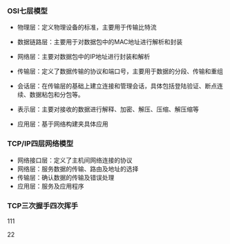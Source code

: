 ### OSI七层模型

- 物理层：定义物理设备的标准，主要用于传输比特流

- 数据链路层：主要用于对数据包中的MAC地址进行解析和封装

- 网络层：主要对数据包中的IP地址进行封装和解析

- 传输层：定义了数据传输的协议和端口号，主要用于数据的分段、传输和重组

- 会话层：在传输层的基础上建立连接和管理会话，具体包括登陆验证、断点连续、数据粘包和分包等。

- 表示层：主要对接收的数据进行解释、加密、解压、压缩、解压缩等

- 应用层：基于网络构建夹具体应用

  

### TCP/IP四层网络模型

- 网络接口层：定义了主机间网络连接的协议
- 网络层：服务数据的传输、路由及地址的选择
- 传输层：确认数据的传输及错误处理
- 应用层：服务及应用程序



### TCP三次握手四次挥手

111

22
